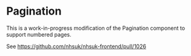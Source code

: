 # Pagination

This is a work-in-progress modification of the Pagination component to support numbered pages.

See https://github.com/nhsuk/nhsuk-frontend/pull/1026
